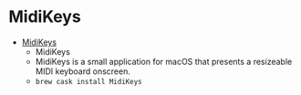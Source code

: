 # MidiKeys
- [MidiKeys](https://www.manyetas.com/creed/midikeys.html)
  -  MidiKeys
  - MidiKeys is a small application for macOS that presents a resizeable MIDI keyboard onscreen.
  - `brew cask install MidiKeys`
